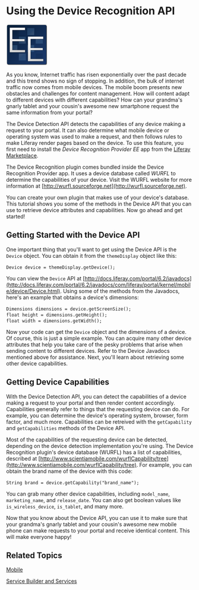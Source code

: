 # Using the Device Recognition API

![EE Only Feature](../../images/ee-feature-web.png)

As you know, Internet traffic has risen exponentially over the past decade and
this trend shows no sign of stopping. In addition, the bulk of internet traffic 
now comes from mobile devices. The mobile boom presents new obstacles and 
challenges for content management. How will content adapt to different devices 
with different capabilities? How can your grandma's gnarly tablet and your 
cousin's awesome new smartphone request the same information from your portal?

The Device Detection API detects the capabilities of any device making a request
to your portal. It can also determine what mobile device or operating system was
used to make a request, and then follows rules to make Liferay render pages
based on the device. To use this feature, you first need to install the *Device
Recognition Provider EE* app from the
[Liferay Marketplace](http://www.liferay.com/marketplace). 

The Device Recognition plugin comes bundled inside the Device Recognition
Provider app. It uses a device database called *WURFL* to determine the 
capabilities of your device. Visit the WURFL website for more information at
[http://wurfl.sourceforge.net](http://wurfl.sourceforge.net).

You can create your own plugin that makes use of your device's database. 
This tutorial shows you some of the methods in the Device API that you 
can use to retrieve device attributes and capabilities. Now go ahead and get 
started! 

## Getting Started with the Device API

One important thing that you'll want to get using the Device API is the 
`Device` object. You can obtain it from the `themeDisplay` object like this: 

    Device device = themeDisplay.getDevice();

You can view the `Device` API at [http://docs.liferay.com/portal/6.2/javadocs](http://docs.liferay.com/portal/6.2/javadocs/com/liferay/portal/kernel/mobile/device/Device.html).
Using some of the methods from the Javadocs, here's an example that obtains a
device's dimensions:

    Dimensions dimensions = device.getScreenSize();
    float height = dimensions.getHeight();
    float width = dimensions.getWidth();

Now your code can get the `Device` object and the dimensions of a device.
Of course, this is just a simple example. You can acquire many other device
attributes that help you take care of the pesky problems that arise when sending
content to different devices. Refer to the Device Javadocs mentioned above for 
assistance. Next, you'll learn about retrieving some other device capabilities.

## Getting Device Capabilities 

With the Device Detection API, you can detect the capabilities of a device
making a request to your portal and then render content accordingly. 
Capabilities generally refer to things that the requesting device can do. For 
example, you can determine the device's operating system, browser, form factor, 
and much more. Capabilities can be retreived with the `getCapability` and 
`getCapabilities` methods of the Device API. 

Most of the capabilities of the requesting device can be detected, depending on 
the device detection implementation you're using. The Device Recognition 
plugin's device database (WURFL) has a list of capabilities, described at
[http://www.scientiamobile.com/wurflCapability/tree](http://www.scientiamobile.com/wurflCapability/tree).
For example, you can obtain the brand name of the device with this code:

    String brand = device.getCapability("brand_name");

You can grab many other device capabilities, including `model_name`,
`marketing_name`, and `release_date`. You can also get boolean values like
`is_wireless_device`, `is_tablet`, and many more. 

Now that you know about the Device API, you can use it to make sure that your 
grandma's gnarly tablet and your cousin's awesome new mobile phone can make 
requests to your portal and receive identical content. This will make everyone 
happy! 

## Related Topics

[Mobile](/tutorials/-/knowledge_base/6-2/mobile)

[Service Builder and Services](/tutorials/-/knowledge_base/6-2/service-builder)

